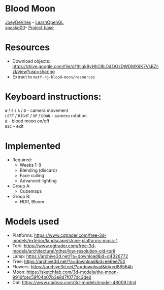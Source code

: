 # Blood Moon

[JoeyDeVries](https://github.com/JoeyDeVries) - [LearnOpenGL](https://github.com/JoeyDeVries/LearnOpenGL)  
[spaske00](https://github.com/spaske00)- [Project base](https://github.com/matf-racunarska-grafika/project_base/)

# Resources
- Download objects: https://drive.google.com/file/d/1hlqk8yHhCBLO4OGzDWDMX6K7VsBZlIzI/view?usp=sharing
- Extract to `matf-rg-blood-moon/resources`

# Keyboard instructions:

`W` / `S` / `A` / `D` - camera movement <br>
`LEFT` / `RIGHT` / `UP` / `DOWN` - camera rotation <br>
`B` - blood moon on/off <br>
`ESC` - exit

# Implemented
- Required: <br>
  - Weeks 1-8 <br>
  - Blending (discard) <br>
  - Face culling <br>
  - Advanced lighting <br>
- Group A: <br>
  - Cubemaps <br>
- Group B: <br>
  - HDR, Bloom <br>

# Models used
- Platforms: https://www.cgtrader.com/free-3d-models/exterior/landscape/stone-platforms-moss-1
- Torii: https://www.cgtrader.com/free-3d-models/architectural/other/low-resolution-old-torii
- Lamp: https://archive3d.net/?a=download&id=d4326772
- Tree: https://archive3d.net/?a=download&id=ee6ee750
- Flowers: https://archive3d.net/?a=download&id=cd86564b
- Moon: https://sketchfab.com/3d-models/the-moon-9916fcec59f04b07b3e8d7f077dc3ded
- Cat: https://www.cadnav.com/3d-models/model-48009.html
